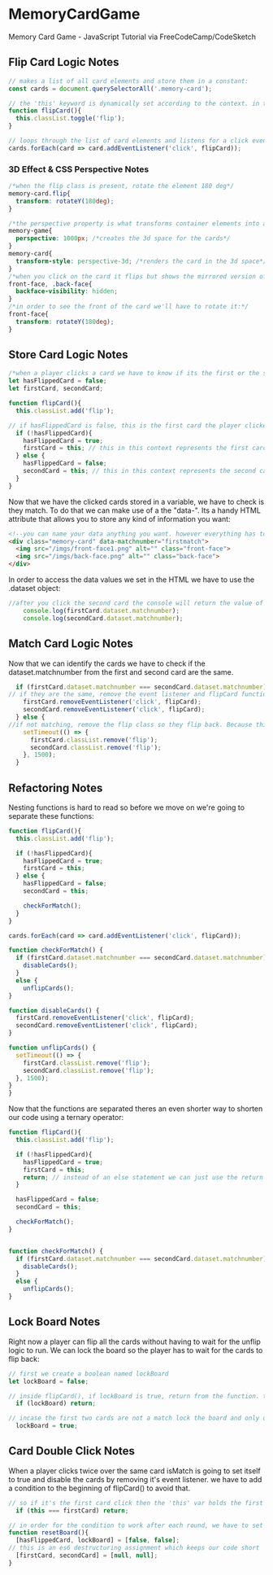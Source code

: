 # MemoryCardGame
Memory Card Game - JavaScript Tutorial via FreeCodeCamp/CodeSketch

## Flip Card Logic Notes

```javascript
// makes a list of all card elements and store them in a constant:
const cards = document.querySelectorAll('.memory-card');

// the 'this' keyword is dynamically set according to the context. in this context this = the card element that was clicked. so what this function does is accessed the 'classList' from the memory card and toggle the 'flip' class:
function flipCard(){
  this.classList.toggle('flip');
}

// loops through the list of card elements and listens for a click event that runs the flipCard function
cards.forEach(card => card.addEventListener('click', flipCard));

```

### 3D Effect & CSS Perspective Notes

```css
/*when the flip class is present, rotate the element 180 deg*/
memory-card.flip{
  transform: rotateY(180deg);
}

/*the perspective property is what transforms container elements into a 3D space and the transform-style property is what allows nested elements to render in 3D space:*/
memory-game{
  perspective: 1000px; /*creates the 3d space for the cards*/
}
memory-card{
  transform-style: perspective-3d; /*renders the card in the 3d space*/
}
/*when you click on the card it flips but shows the mirrored version of itself. thats because every element has a front face and back face and there is a css property to hide it:*/
front-face, .back-face{
  backface-visibility: hidden; 
}
/*in order to see the front of the card we'll have to rotate it:*/
front-face{
  transform: rotateY(180deg);
}
```

## Store Card Logic Notes

```javascript
/*when a player clicks a card we have to know if its the first or the second card they clicked so we can perform the matching logic*/
let hasFlippedCard = false; 
let firstCard, secondCard;

function flipCard(){
  this.classList.add('flip');

// if hasFlippedCard is false, this is the first card the player clicked. if true this is the second card the player clicked
  if (!hasFlippedCard){
    hasFlippedCard = true;
    firstCard = this; // this in this context represents the first card
  } else {
    hasFlippedCard = false;
    secondCard = this; // this in this context represents the second card
  }
}
```

Now that we have the clicked cards stored in a variable, we have to check is they match. To do that we can make use of a the "data-". Its a handy HTML attribute that allows you to store any kind of information you want:

```html
<!--you can name your data anything you want. however everything has to be lowercase or it wont work.-->
<div class="memory-card" data-matchnumber="firstmatch">
  <img src="/imgs/front-face1.png" alt="" class="front-face">
  <img src="/imgs/back-face.png" alt="" class="back-face">
</div>
```

In order to access the data values we set in the HTML we have to use the .dataset object:

```javascript
//after you click the second card the console will return the value of matchnumber, the data attribute you set:
    console.log(firstCard.dataset.matchnumber);
    console.log(secondCard.dataset.matchnumber);
```

## Match Card Logic Notes

Now that we can identify the cards we have to check if the dataset.matchnumber from the first and second card are the same.

```javascript
  if (firstCard.dataset.matchnumber === secondCard.dataset.matchnumber){
// if they are the same, remove the event listener and flipCard function to prevent them from being clicked and flipped back:
    firstCard.removeEventListener('click', flipCard);
    secondCard.removeEventListener('click', flipCard);
  } else {
//if not matching, remove the flip class so they flip back. Because this happens so fast we have to wrap it in a timer method:
    setTimeout(() => {
      firstCard.classList.remove('flip');
      secondCard.classList.remove('flip');
    }, 1500);
  }
```

## Refactoring Notes

Nesting functions is hard to read so before we move on we're going to separate these functions:

```javascript
function flipCard(){
  this.classList.add('flip');

  if (!hasFlippedCard){
    hasFlippedCard = true;
    firstCard = this;
  } else {
    hasFlippedCard = false;
    secondCard = this;

    checkForMatch();
  }
}

cards.forEach(card => card.addEventListener('click', flipCard));

function checkForMatch() {
  if (firstCard.dataset.matchnumber === secondCard.dataset.matchnumber) {
    disableCards();
  }
  else {
    unflipCards();
}

function disableCards() {
  firstCard.removeEventListener('click', flipCard);
  secondCard.removeEventListener('click', flipCard);
}

function unflipCards() {
  setTimeout(() => {
    firstCard.classList.remove('flip');
    secondCard.classList.remove('flip');
  }, 1500);
}
}
```

Now that the functions are separated theres an even shorter way to shorten our code using a ternary operator:

```javascript
function flipCard(){
  this.classList.add('flip');

  if (!hasFlippedCard){
    hasFlippedCard = true;
    firstCard = this;
    return; // instead of an else statement we can just use the return statement so it exits the function
  }

  hasFlippedCard = false;
  secondCard = this;

  checkForMatch();
}


function checkForMatch() {
  if (firstCard.dataset.matchnumber === secondCard.dataset.matchnumber){
    disableCards();
  }
  else {
    unflipCards();
}
```

## Lock Board Notes

Right now a player can flip all the cards without having to wait for the unflip logic to run. We can lock the board so the player has to wait for the cards to flip back:

```javascript
// first we create a boolean named lockBoard
let lockBoard = false;

// inside flipCard(), if lockBoard is true, return from the function. this stops the other cards from flipping
  if (lockBoard) return;

// incase the first two cards are not a match lock the board and only unlock it if the other cards have been flipped. We unlock the board in unflipCards()
  lockBoard = true;

```

## Card Double Click Notes

When a player clicks twice over the same card isMatch is going to set itself to true and disable the cards by removing it's event listener. we have to add a condition to the beginning of flipCard() to avoid that.

```javascript
// so if it's the first card click then the 'this' var holds the first card but the firstCard var is still unset. So the condition is going to evaluate to false and the function will be executed normally. if it's the second card click then the 'this' var holds the second card. Incase that equals firstCard then it will return from the function
  if (this === firstCard) return;

// in order for the condition to work after each round, we have to set firstCard and secondCard to null and extract that into its own method.
function resetBoard(){
  [hasFlippedCard, lockBoard] = [false, false];
// this is an es6 destructuring assignment which keeps our code short
  [firstCard, secondCard] = [null, null];
}
```